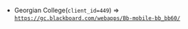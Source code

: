  - Georgian College(`client_id=449`) => [`https://gc.blackboard.com/webapps/Bb-mobile-bb_bb60/`](https://gc.blackboard.com/webapps/Bb-mobile-bb_bb60/)
